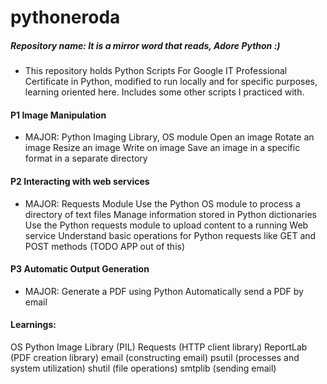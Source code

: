 # pythoneroda

##### Repository name: It is a mirror word that reads, Adore Python :)
* This repository holds Python Scripts For Google IT Professional Certificate in Python, modified to run locally and for specific purposes, learning oriented here. Includes some other scripts I practiced with.

#### P1 Image Manipulation 
- MAJOR: Python Imaging Library, OS module
    Open an image
    Rotate an image
    Resize an image
    Write on image
    Save an image in a specific format in a separate directory

#### P2 Interacting with web services
- MAJOR: Requests Module
    Use the Python OS module to process a directory of text files 
    Manage information stored in Python dictionaries
    Use the Python requests module to upload content to a running Web service
    Understand basic operations for Python requests like GET and POST methods 
    (TODO APP out of this)
    
#### P3 Automatic Output Generation
- MAJOR: 
    Generate a PDF using Python
    Automatically send a PDF by email

#### Learnings: 
   OS
   Python Image Library (PIL)
   Requests (HTTP client library)
   ReportLab (PDF creation library)
   email (constructing email)
   psutil (processes and system utilization)
   shutil (file operations)
   smtplib (sending email)
